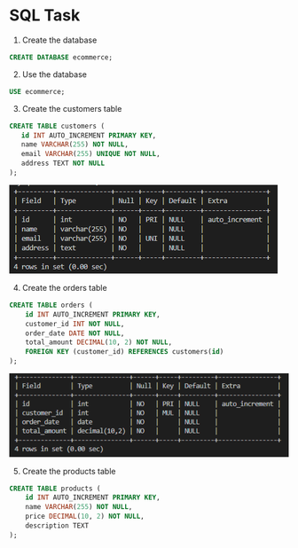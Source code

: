# SQL Task 

1. Create the database

```sql
CREATE DATABASE ecommerce;
```

2. Use the database

```sql
USE ecommerce;
```

3. Create the customers table
 ```sql
CREATE TABLE customers (
    id INT AUTO_INCREMENT PRIMARY KEY,
    name VARCHAR(255) NOT NULL,
    email VARCHAR(255) UNIQUE NOT NULL,
    address TEXT NOT NULL
);
 ```

 ![customers img](./imgs/customers%20table.png)


4. Create the orders table

```sql
CREATE TABLE orders (
    id INT AUTO_INCREMENT PRIMARY KEY,
    customer_id INT NOT NULL,
    order_date DATE NOT NULL,
    total_amount DECIMAL(10, 2) NOT NULL,
    FOREIGN KEY (customer_id) REFERENCES customers(id)
);
```

![alt text](./imgs/orders%20table.png)


5. Create the products table
```sql
CREATE TABLE products (
    id INT AUTO_INCREMENT PRIMARY KEY,
    name VARCHAR(255) NOT NULL,
    price DECIMAL(10, 2) NOT NULL,
    description TEXT
);
```